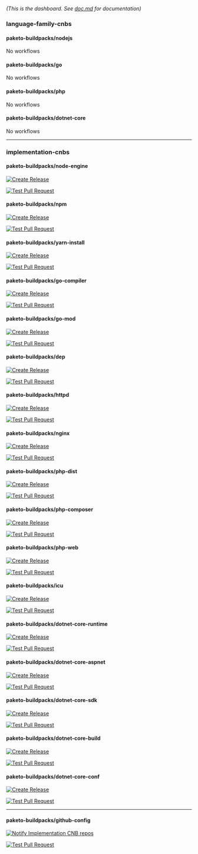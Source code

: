 *(This is the dashboard. See [doc.md](doc.md) for documentation)*

### language-family-cnbs
#### paketo-buildpacks/nodejs

No workflows

#### paketo-buildpacks/go

No workflows

#### paketo-buildpacks/php

No workflows

#### paketo-buildpacks/dotnet-core

No workflows

---
### implementation-cnbs
#### paketo-buildpacks/node-engine
[![Create Release](https://github.com/paketo-buildpacks/node-engine/workflows/Create%20Release/badge.svg)](https://github.com/paketo-buildpacks/node-engine/actions?query=workflow:"Create%20Release")

[![Test Pull Request](https://github.com/paketo-buildpacks/node-engine/workflows/Test%20Pull%20Request/badge.svg)](https://github.com/paketo-buildpacks/node-engine/actions?query=workflow:"Test%20Pull%20Request")

#### paketo-buildpacks/npm
[![Create Release](https://github.com/paketo-buildpacks/npm/workflows/Create%20Release/badge.svg)](https://github.com/paketo-buildpacks/npm/actions?query=workflow:"Create%20Release")

[![Test Pull Request](https://github.com/paketo-buildpacks/npm/workflows/Test%20Pull%20Request/badge.svg)](https://github.com/paketo-buildpacks/npm/actions?query=workflow:"Test%20Pull%20Request")

#### paketo-buildpacks/yarn-install
[![Create Release](https://github.com/paketo-buildpacks/yarn-install/workflows/Create%20Release/badge.svg)](https://github.com/paketo-buildpacks/yarn-install/actions?query=workflow:"Create%20Release")

[![Test Pull Request](https://github.com/paketo-buildpacks/yarn-install/workflows/Test%20Pull%20Request/badge.svg)](https://github.com/paketo-buildpacks/yarn-install/actions?query=workflow:"Test%20Pull%20Request")

#### paketo-buildpacks/go-compiler
[![Create Release](https://github.com/paketo-buildpacks/go-compiler/workflows/Create%20Release/badge.svg)](https://github.com/paketo-buildpacks/go-compiler/actions?query=workflow:"Create%20Release")

[![Test Pull Request](https://github.com/paketo-buildpacks/go-compiler/workflows/Test%20Pull%20Request/badge.svg)](https://github.com/paketo-buildpacks/go-compiler/actions?query=workflow:"Test%20Pull%20Request")

#### paketo-buildpacks/go-mod
[![Create Release](https://github.com/paketo-buildpacks/go-mod/workflows/Create%20Release/badge.svg)](https://github.com/paketo-buildpacks/go-mod/actions?query=workflow:"Create%20Release")

[![Test Pull Request](https://github.com/paketo-buildpacks/go-mod/workflows/Test%20Pull%20Request/badge.svg)](https://github.com/paketo-buildpacks/go-mod/actions?query=workflow:"Test%20Pull%20Request")

#### paketo-buildpacks/dep
[![Create Release](https://github.com/paketo-buildpacks/dep/workflows/Create%20Release/badge.svg)](https://github.com/paketo-buildpacks/dep/actions?query=workflow:"Create%20Release")

[![Test Pull Request](https://github.com/paketo-buildpacks/dep/workflows/Test%20Pull%20Request/badge.svg)](https://github.com/paketo-buildpacks/dep/actions?query=workflow:"Test%20Pull%20Request")

#### paketo-buildpacks/httpd
[![Create Release](https://github.com/paketo-buildpacks/httpd/workflows/Create%20Release/badge.svg)](https://github.com/paketo-buildpacks/httpd/actions?query=workflow:"Create%20Release")

[![Test Pull Request](https://github.com/paketo-buildpacks/httpd/workflows/Test%20Pull%20Request/badge.svg)](https://github.com/paketo-buildpacks/httpd/actions?query=workflow:"Test%20Pull%20Request")

#### paketo-buildpacks/nginx
[![Create Release](https://github.com/paketo-buildpacks/nginx/workflows/Create%20Release/badge.svg)](https://github.com/paketo-buildpacks/nginx/actions?query=workflow:"Create%20Release")

[![Test Pull Request](https://github.com/paketo-buildpacks/nginx/workflows/Test%20Pull%20Request/badge.svg)](https://github.com/paketo-buildpacks/nginx/actions?query=workflow:"Test%20Pull%20Request")

#### paketo-buildpacks/php-dist
[![Create Release](https://github.com/paketo-buildpacks/php-dist/workflows/Create%20Release/badge.svg)](https://github.com/paketo-buildpacks/php-dist/actions?query=workflow:"Create%20Release")

[![Test Pull Request](https://github.com/paketo-buildpacks/php-dist/workflows/Test%20Pull%20Request/badge.svg)](https://github.com/paketo-buildpacks/php-dist/actions?query=workflow:"Test%20Pull%20Request")

#### paketo-buildpacks/php-composer
[![Create Release](https://github.com/paketo-buildpacks/php-composer/workflows/Create%20Release/badge.svg)](https://github.com/paketo-buildpacks/php-composer/actions?query=workflow:"Create%20Release")

[![Test Pull Request](https://github.com/paketo-buildpacks/php-composer/workflows/Test%20Pull%20Request/badge.svg)](https://github.com/paketo-buildpacks/php-composer/actions?query=workflow:"Test%20Pull%20Request")

#### paketo-buildpacks/php-web
[![Create Release](https://github.com/paketo-buildpacks/php-web/workflows/Create%20Release/badge.svg)](https://github.com/paketo-buildpacks/php-web/actions?query=workflow:"Create%20Release")

[![Test Pull Request](https://github.com/paketo-buildpacks/php-web/workflows/Test%20Pull%20Request/badge.svg)](https://github.com/paketo-buildpacks/php-web/actions?query=workflow:"Test%20Pull%20Request")

#### paketo-buildpacks/icu
[![Create Release](https://github.com/paketo-buildpacks/icu/workflows/Create%20Release/badge.svg)](https://github.com/paketo-buildpacks/icu/actions?query=workflow:"Create%20Release")

[![Test Pull Request](https://github.com/paketo-buildpacks/icu/workflows/Test%20Pull%20Request/badge.svg)](https://github.com/paketo-buildpacks/icu/actions?query=workflow:"Test%20Pull%20Request")

#### paketo-buildpacks/dotnet-core-runtime
[![Create Release](https://github.com/paketo-buildpacks/dotnet-core-runtime/workflows/Create%20Release/badge.svg)](https://github.com/paketo-buildpacks/dotnet-core-runtime/actions?query=workflow:"Create%20Release")

[![Test Pull Request](https://github.com/paketo-buildpacks/dotnet-core-runtime/workflows/Test%20Pull%20Request/badge.svg)](https://github.com/paketo-buildpacks/dotnet-core-runtime/actions?query=workflow:"Test%20Pull%20Request")

#### paketo-buildpacks/dotnet-core-aspnet
[![Create Release](https://github.com/paketo-buildpacks/dotnet-core-aspnet/workflows/Create%20Release/badge.svg)](https://github.com/paketo-buildpacks/dotnet-core-aspnet/actions?query=workflow:"Create%20Release")

[![Test Pull Request](https://github.com/paketo-buildpacks/dotnet-core-aspnet/workflows/Test%20Pull%20Request/badge.svg)](https://github.com/paketo-buildpacks/dotnet-core-aspnet/actions?query=workflow:"Test%20Pull%20Request")

#### paketo-buildpacks/dotnet-core-sdk
[![Create Release](https://github.com/paketo-buildpacks/dotnet-core-sdk/workflows/Create%20Release/badge.svg)](https://github.com/paketo-buildpacks/dotnet-core-sdk/actions?query=workflow:"Create%20Release")

[![Test Pull Request](https://github.com/paketo-buildpacks/dotnet-core-sdk/workflows/Test%20Pull%20Request/badge.svg)](https://github.com/paketo-buildpacks/dotnet-core-sdk/actions?query=workflow:"Test%20Pull%20Request")

#### paketo-buildpacks/dotnet-core-build
[![Create Release](https://github.com/paketo-buildpacks/dotnet-core-build/workflows/Create%20Release/badge.svg)](https://github.com/paketo-buildpacks/dotnet-core-build/actions?query=workflow:"Create%20Release")

[![Test Pull Request](https://github.com/paketo-buildpacks/dotnet-core-build/workflows/Test%20Pull%20Request/badge.svg)](https://github.com/paketo-buildpacks/dotnet-core-build/actions?query=workflow:"Test%20Pull%20Request")

#### paketo-buildpacks/dotnet-core-conf
[![Create Release](https://github.com/paketo-buildpacks/dotnet-core-conf/workflows/Create%20Release/badge.svg)](https://github.com/paketo-buildpacks/dotnet-core-conf/actions?query=workflow:"Create%20Release")

[![Test Pull Request](https://github.com/paketo-buildpacks/dotnet-core-conf/workflows/Test%20Pull%20Request/badge.svg)](https://github.com/paketo-buildpacks/dotnet-core-conf/actions?query=workflow:"Test%20Pull%20Request")

---
#### paketo-buildpacks/github-config
[![Notify Implementation CNB repos](https://github.com/paketo-buildpacks/github-config/workflows/Notify%20Implementation%20CNB%20repos/badge.svg)](https://github.com/paketo-buildpacks/github-config/actions?query=workflow:"Notify%20Implementation%20CNB%20repos")

[![Test Pull Request](https://github.com/paketo-buildpacks/github-config/workflows/Test%20Pull%20Request/badge.svg)](https://github.com/paketo-buildpacks/github-config/actions?query=workflow:"Test%20Pull%20Request")


